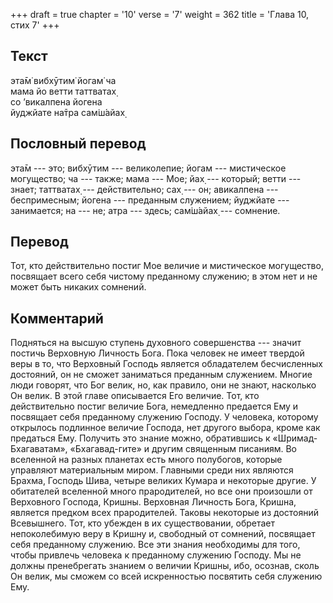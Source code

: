 +++
draft = true
chapter = '10'
verse = '7'
weight = 362
title = 'Глава 10, стих 7'
+++
## Текст

эта̄м̇ вибхӯтим̇ йогам̇ ча  
мама йо ветти таттватах̣  
со ’викалпена йогена  
йуджйате на̄тра сам̇ш́айах̣

## Пословный перевод

эта̄м --- это; вибхӯтим --- великолепие; йогам --- мистическое
могущество; ча --- также; мама --- Мое; йах̣ --- который; ветти ---
знает; таттватах̣ --- действительно; сах̣ --- он; авикалпена ---
беспримесным; йогена --- преданным служением; йуджйате --- занимается;
на --- не; атра --- здесь; сам̇ш́айах̣ --- сомнение.

## Перевод

Тот, кто действительно постиг Мое величие и мистическое могущество,
посвящает всего себя чистому преданному служению; в этом нет и не может
быть никаких сомнений.

## Комментарий

Подняться на высшую ступень духовного совершенства --- значит постичь
Верховную Личность Бога. Пока человек не имеет твердой веры в то, что
Верховный Господь является обладателем бесчисленных достояний, он не
сможет заниматься преданным служением. Многие люди говорят, что Бог
велик, но, как правило, они не знают, насколько Он велик. В этой главе
описывается Его величие. Тот, кто действительно постиг величие Бога,
немедленно предается Ему и посвящает себя преданному служению Господу. У
человека, которому открылось подлинное величие Господа, нет другого
выбора, кроме как предаться Ему. Получить это знание можно, обратившись
к «Шримад-Бхагаватам», «Бхагавад-гите» и другим священным писаниям. Во
вселенной на разных планетах есть много полубогов, которые управляют
материальным миром. Главными среди них являются Брахма, Господь Шива,
четыре великих Кумара и некоторые другие. У обитателей вселенной много
прародителей, но все они произошли от Верховного Господа, Кришны.
Верховная Личность Бога, Кришна, является предком всех прародителей.
Таковы некоторые из достояний Всевышнего. Тот, кто убежден в их
существовании, обретает непоколебимую веру в Кришну и, свободный от
сомнений, посвящает себя преданному служению. Все эти знания необходимы
для того, чтобы привлечь человека к преданному служению Господу. Мы не
должны пренебрегать знанием о величии Кришны, ибо, осознав, сколь Он
велик, мы сможем со всей искренностью посвятить себя служению Ему.
